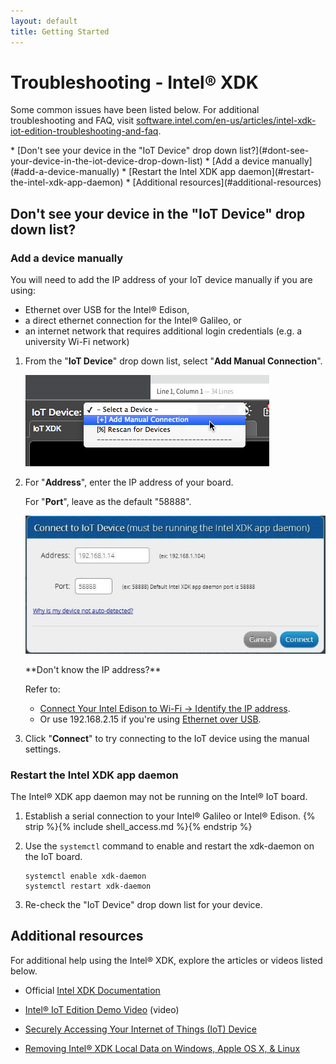```yaml
---
layout: default
title: Getting Started
---
```


# Troubleshooting - Intel® XDK

Some common issues have been listed below. For additional troubleshooting and FAQ, visit [software.intel.com/en-us/articles/intel-xdk-iot-edition-troubleshooting-and-faq](https://software.intel.com/en-us/articles/intel-xdk-iot-edition-troubleshooting-and-faq). 

<div id="toc" class="box" markdown="1">
* [Don't see your device in the "IoT Device" drop down list?](#dont-see-your-device-in-the-iot-device-drop-down-list)
  * [Add a device manually](#add-a-device-manually)
  * [Restart the Intel XDK app daemon](#restart-the-intel-xdk-app-daemon)
* [Additional resources](#additional-resources)
</div>

## Don't see your device in the "IoT Device" drop down list?

### Add a device manually

You will need to add the IP address of your IoT device manually if you are using:

* Ethernet over USB for the Intel® Edison, 
* a direct ethernet connection for the Intel® Galileo, or
* an internet network that requires additional login credentials (e.g. a university Wi-Fi network)

1. From the "**IoT Device**" drop down list, select "**Add Manual Connection**".

    !["Add Manual Connection" option in "IoT Device" drop down list](images/xdk-add_manual_connection.png)

2. For "**Address**", enter the IP address of your board.
  
    For "**Port**", leave as the default "58888".

    ![Popup dialog to add a manual connection](images/xdk-add_manual_connection_confirmation_popup.jpg)

    <div class="callout troubleshooting" markdown="1">
    **Don't know the IP address?**

    Refer to:

    * [Connect Your Intel Edison to Wi-Fi → Identify the IP address](../../connectivity/wifi/details-identify_ip.html). 
    * Or use 192.168.2.15 if you're using [Ethernet over USB](../../connectivity/ethernet_over_usb/).
    </div>

3. Click "**Connect**" to try connecting to the IoT device using the manual settings.


### Restart the Intel XDK app daemon

The Intel® XDK app daemon may not be running on the Intel® IoT board.

1. Establish a serial connection to your Intel® Galileo or Intel® Edison. {% strip %}{% include shell_access.md %}{% endstrip %}

2. Use the `systemctl` command to enable and restart the xdk-daemon on the IoT board.

    ```
    systemctl enable xdk-daemon
    systemctl restart xdk-daemon
    ```

3. Re-check the "IoT Device" drop down list for your device.


## Additional resources

For additional help using the Intel® XDK, explore the articles or videos listed below.

* Official [Intel XDK Documentation](https://software.intel.com/en-us/html5/xdkdocs)

* [Intel® IoT Edition Demo Video](https://software.intel.com/en-us/html5/iot-demo) (video)

* [Securely Accessing Your Internet of Things (IoT) Device](https://software.intel.com/en-us/html5/documentation/secure-communication-intel-xdk-iot-edition)

* [Removing Intel® XDK Local Data on Windows, Apple OS X, & Linux](https://software.intel.com/en-us/html5/blogs/remove-xdk-local-data)
